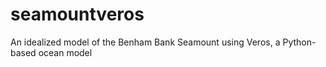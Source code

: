 # seamountveros
An idealized model of the Benham Bank Seamount using Veros, a Python-based ocean model
